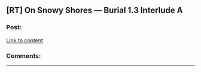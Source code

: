## [RT] On Snowy Shores — Burial 1.3 Interlude A

### Post:

[Link to content](https://www.royalroad.com/fiction/22559/on-snowy-shores/chapter/409945/burial-13-interlude-a)

### Comments:

---

